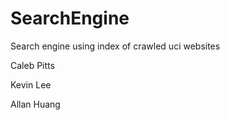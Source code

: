 # SearchEngine
Search engine using index of crawled uci websites

Caleb Pitts

Kevin Lee

Allan Huang

